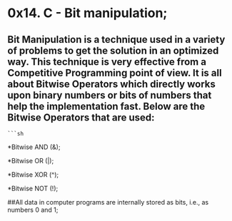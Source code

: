 # 0x14. C - Bit manipulation;

## Bit Manipulation is a technique used in a variety of problems to get the solution in an optimized way. This technique is very effective from a Competitive Programming point of view. It is all about Bitwise Operators which directly works upon binary numbers or bits of numbers that help the implementation fast. Below are the Bitwise Operators that are used:
	```sh
*Bitwise AND (&);

*Bitwise OR (|);

*Bitwise XOR (^);

*Bitwise NOT (!);

##All data in computer programs are internally stored as bits, i.e., as numbers 0 and 1;
